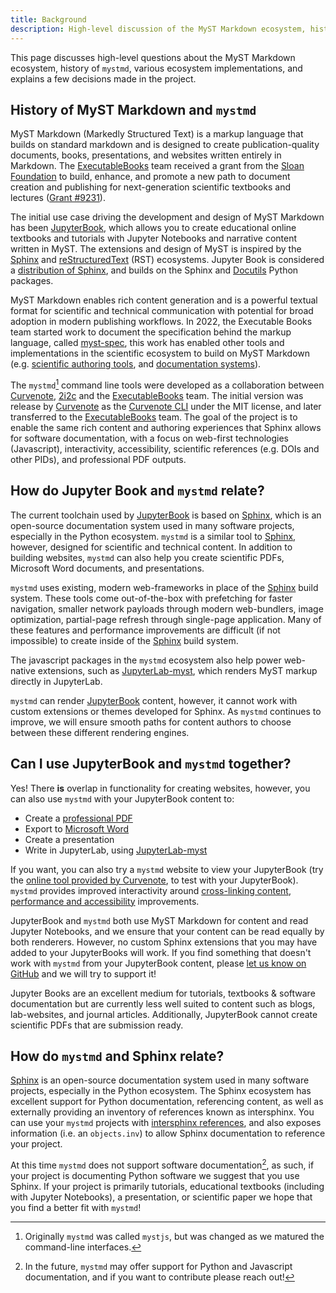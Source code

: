 ```yaml
---
title: Background
description: High-level discussion of the MyST Markdown ecosystem, history of mystmd, other implementations like JupyterBook and Sphinx, and explains past decisions.
---
```


This page discusses high-level questions about the MyST Markdown ecosystem, history of `mystmd`, various ecosystem implementations, and explains a few decisions made in the project.

## History of MyST Markdown and `mystmd`

MyST Markdown (Markedly Structured Text) is a markup language that builds on standard markdown and is designed to create publication-quality documents, books, presentations, and websites written entirely in Markdown. The [ExecutableBooks] team received a grant from the [Sloan Foundation](https://sloan.org) to build, enhance, and promote a new path to document creation and publishing for next-generation scientific textbooks and lectures ([Grant #9231](https://sloan.org/grant-detail/9231)).

The initial use case driving the development and design of MyST Markdown has been [JupyterBook], which allows you to create educational online textbooks and tutorials with Jupyter Notebooks and narrative content written in MyST. The extensions and design of MyST is inspired by the [Sphinx] and [reStructuredText](https://docutils.sourceforge.io/rst.html) (RST) ecosystems. Jupyter Book is considered a [distribution of Sphinx](myst:jupyterbook#explain/sphinx), and builds on the Sphinx and [Docutils] Python packages.

MyST Markdown enables rich content generation and is a powerful textual format for scientific and technical communication with potential for broad adoption in modern publishing workflows. In 2022, the Executable Books team started work to document the specification behind the markup language, called [myst-spec](https://github.com/executablebooks/myst-spec), this work has enabled other tools and implementations in the scientific ecosystem to build on MyST Markdown (e.g. [scientific authoring tools](https://curvenote.com/for/writing), and [documentation systems](https://blog.readthedocs.com/jupyter-book-read-the-docs/)).

The `mystmd`[^naming] command line tools were developed as a collaboration between [Curvenote], [2i2c] and the [ExecutableBooks] team. The initial version was release by [Curvenote] as the [Curvenote CLI](https://curvenote.com/docs/cli) under the MIT license, and later transferred to the [ExecutableBooks] team. The goal of the project is to enable the same rich content and authoring experiences that Sphinx allows for software documentation, with a focus on web-first technologies (Javascript), interactivity, accessibility, scientific references (e.g. DOIs and other PIDs), and professional PDF outputs.

[^naming]: Originally `mystmd` was called `mystjs`, but was changed as we matured the command-line interfaces.

## How do Jupyter Book and `mystmd` relate?

The current toolchain used by [JupyterBook] is based on [Sphinx], which is an open-source documentation system used in many software projects, especially in the Python ecosystem. `mystmd` is a similar tool to [Sphinx], however, designed for scientific and technical content. In addition to building websites, `mystmd` can also help you create scientific PDFs, Microsoft Word documents, and presentations.

`mystmd` uses existing, modern web-frameworks in place of the [Sphinx] build system. These tools come out-of-the-box with prefetching for faster navigation, smaller network payloads through modern web-bundlers, image optimization, partial-page refresh through single-page application. Many of these features and performance improvements are difficult (if not impossible) to create inside of the [Sphinx] build system.

The javascript packages in the `mystmd` ecosystem also help power web-native extensions, such as [JupyterLab-myst], which renders MyST markup directly in JupyterLab.

`mystmd` can render [JupyterBook] content, however, it cannot work with custom extensions or themes developed for Sphinx. As `mystmd` continues to improve, we will ensure smooth paths for content authors to choose between these different rendering engines.

## Can I use JupyterBook and `mystmd` together?

Yes! There **is** overlap in functionality for creating websites, however, you can also use `mystmd` with your JupyterBook content to:

- Create a [professional PDF](./creating-pdf-documents.md)
- Export to [Microsoft Word](./creating-word-documents.md)
- Create a presentation
- Write in JupyterLab, using [JupyterLab-myst]

If you want, you can also try a `mystmd` website to view your JupyterBook (try the [online tool provided by Curvenote](https://try.curvenote.com), to test with your JupyterBook). `mystmd` provides improved interactivity around [cross-linking content](./cross-references.md), [performance and accessibility](./accessibility-and-performance.md) improvements.

JupyterBook and `mystmd` both use MyST Markdown for content and read Jupyter Notebooks, and we ensure that your content can be read equally by both renderers. However, no custom Sphinx extensions that you may have added to your JupyterBooks will work. If you find something that doesn't work with `mystmd` from your JupyterBook content, please [let us know on GitHub](https://github.com/executablebooks/mystmd/issues) and we will try to support it!

Jupyter Books are an excellent medium for tutorials, textbooks & software documentation but are currently less well suited to content such as blogs, lab-websites, and journal articles. Additionally, JupyterBook cannot create scientific PDFs that are submission ready.

## How do `mystmd` and Sphinx relate?

[Sphinx] is an open-source documentation system used in many software projects, especially in the Python ecosystem. The Sphinx ecosystem has excellent support for Python documentation, referencing content, as well as externally providing an inventory of references known as intersphinx. You can use your `mystmd` projects with [intersphinx references](#intersphinx), and also exposes information (i.e. an `objects.inv`) to allow Sphinx documentation to reference your project.

At this time `mystmd` does not support software documentation[^1], as such, if your project is documenting Python software we suggest that you use Sphinx. If your project is primarily tutorials, educational textbooks (including with Jupyter Notebooks), a presentation, or scientific paper we hope that you find a better fit with `mystmd`!

[^1]: In the future, `mystmd` may offer support for Python and Javascript documentation, and if you want to contribute please reach out!

[2i2c]: https://2i2c.org/
[curvenote]: https://curvenote.com
[docutils]: https://docutils.sourceforge.io/
[executablebooks]: https://executablebooks.org/
[jupyterbook]: https://jupyterbook.org/
[jupyterlab-myst]: https://github.com/executablebooks/jupyterlab-myst
[sphinx]: https://www.sphinx-doc.org/
